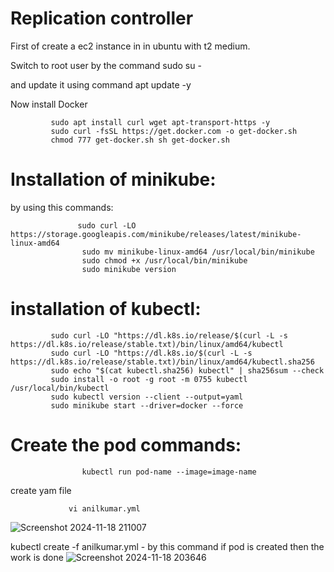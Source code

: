 # Replication controller
First of create a ec2 instance in in ubuntu with t2 medium.

Switch to root user by the command sudo su -

and update it using command apt update -y

Now install Docker 

             sudo apt install curl wget apt-transport-https -y
             sudo curl -fsSL https://get.docker.com -o get-docker.sh 
             chmod 777 get-docker.sh sh get-docker.sh

# Installation of minikube:

by using this commands:

                   sudo curl -LO https://storage.googleapis.com/minikube/releases/latest/minikube-linux-amd64
                    sudo mv minikube-linux-amd64 /usr/local/bin/minikube
                    sudo chmod +x /usr/local/bin/minikube
                    sudo minikube version

# installation of kubectl:

             sudo curl -LO "https://dl.k8s.io/release/$(curl -L -s https://dl.k8s.io/release/stable.txt)/bin/linux/amd64/kubectl 
             sudo curl -LO "https://dl.k8s.io/$(curl -L -s https://dl.k8s.io/release/stable.txt)/bin/linux/amd64/kubectl.sha256
             sudo echo "$(cat kubectl.sha256) kubectl" | sha256sum --check
             sudo install -o root -g root -m 0755 kubectl /usr/local/bin/kubectl
             sudo kubectl version --client --output=yaml 
             sudo minikube start --driver=docker --force
# Create the pod commands:
                    kubectl run pod-name --image=image-name 
create yam file 

                 vi anilkumar.yml
![Screenshot 2024-11-18 211007](https://github.com/user-attachments/assets/a07ce09a-f141-4126-aa3d-42699b2e5662)


kubectl create -f anilkumar.yml - by this command if pod is created then the work is done
![Screenshot 2024-11-18 203646](https://github.com/user-attachments/assets/0beb719b-9ee9-4de0-a2dd-4d5aa3f90ac0)
